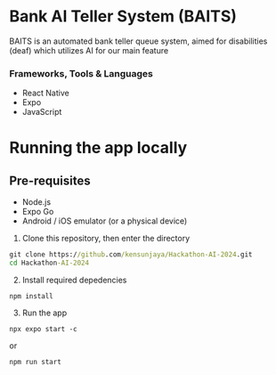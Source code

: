 # Bank AI Teller System (BAITS)
BAITS is an automated bank teller queue system, aimed for disabilities (deaf) which utilizes AI for our main feature

### Frameworks, Tools & Languages
- React Native
- Expo
- JavaScript

# Running the app locally
## Pre-requisites
- Node.js
- Expo Go
- Android / iOS emulator (or a physical device)

1. Clone this repository, then enter the directory
```cmd
git clone https://github.com/kensunjaya/Hackathon-AI-2024.git
cd Hackathon-AI-2024
```
2. Install required depedencies
```
npm install
```
3. Run the app
```
npx expo start -c
```
or
```
npm run start
```
